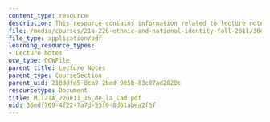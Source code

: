 ```yaml
---
content_type: resource
description: This resource contains information related to lecture notes.
file: /media/courses/21a-226-ethnic-and-national-identity-fall-2011/36edf7094f227a7d53f08d61abea2f5f_MIT21A_226F11_15_de_la_Cad.pdf
file_type: application/pdf
learning_resource_types:
- Lecture Notes
ocw_type: OCWFile
parent_title: Lecture Notes
parent_type: CourseSection
parent_uid: 210ddfd5-8cb9-2bed-905b-83c07ad2020c
resourcetype: Document
title: MIT21A_226F11_15_de_la_Cad.pdf
uid: 36edf709-4f22-7a7d-53f0-8d61abea2f5f
---
```

